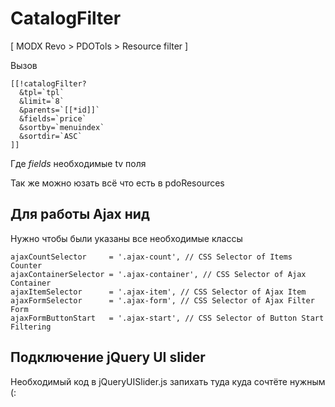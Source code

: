 # CatalogFilter
[ MODX Revo > PDOTols > Resource filter ]

Вызов
```
[[!catalogFilter?
  &tpl=`tpl`
  &limit=`8`
  &parents=`[[*id]]`
  &fields=`price`
  &sortby=`menuindex`
  &sortdir=`ASC`
]]
```
Где _fields_ необходимые tv поля

Так же можно юзать всё что есть в pdoResources

## Для работы Ajax нид
Нужно чтобы были указаны все необходимые классы
```
ajaxCountSelector     = '.ajax-count', // CSS Selector of Items Counter
ajaxContainerSelector = '.ajax-container', // CSS Selector of Ajax Container
ajaxItemSelector      = '.ajax-item', // CSS Selector of Ajax Item
ajaxFormSelector      = '.ajax-form', // CSS Selector of Ajax Filter Form
ajaxFormButtonStart   = '.ajax-start', // CSS Selector of Button Start Filtering
```

## Подключение jQuery UI slider
Необходимый код в jQueryUISlider.js запихать туда куда сочтёте нужным (:
